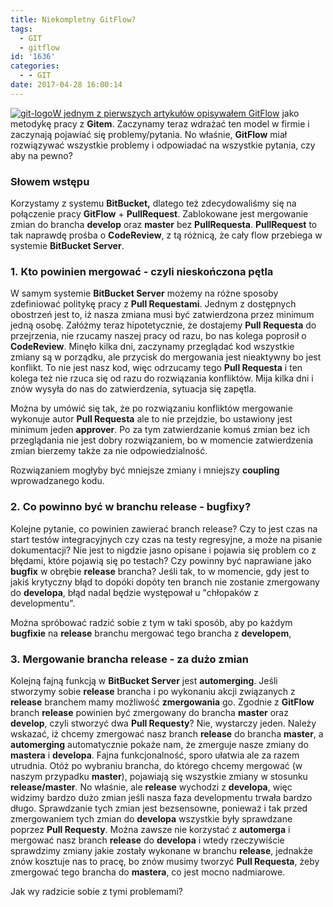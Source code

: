 ```yaml
---
title: Niekompletny GitFlow?
tags:
  - GIT
  - gitflow
id: '1636'
categories:
  - - GIT
date: 2017-04-28 16:00:14
---
```


[![git-logo](http://codecouple.pl/wp-content/uploads/2017/04/git-logo.png)](http://codecouple.pl/wp-content/uploads/2017/04/git-logo.png)[W jednym z pierwszych artykułów opisywałem GitFlow](http://codecouple.pl/2016/02/11/gitflow-workflow-model-pracy-z-gitem/) jako metodykę pracy z **Gitem**. Zaczynamy teraz wdrażać ten model w firmie i zaczynają pojawiać się problemy/pytania. No właśnie, **GitFlow** miał rozwiązywać wszystkie problemy i odpowiadać na wszystkie pytania, czy aby na pewno?
<!-- more -->
### Słowem wstępu

Korzystamy z systemu **BitBucket,** dlatego też zdecydowaliśmy się na połączenie pracy **GitFlow** + **PullRequest**. Zablokowane jest mergowanie zmian do brancha **develop** oraz **master** bez **PullRequesta**. **PullRequest** to tak naprawdę prośba o **CodeReview**, z tą różnicą, że cały flow przebiega w systemie **BitBucket Server**.

### 1. Kto powinien mergować - czyli nieskończona pętla

W samym systemie **BitBucket Server** możemy na różne sposoby zdefiniować politykę pracy z **Pull Requestami**. Jednym z dostępnych obostrzeń jest to, iż nasza zmiana musi być zatwierdzona przez minimum jedną osobę. Załóżmy teraz hipotetycznie, że dostajemy **Pull Requesta** do przejrzenia, nie rzucamy naszej pracy od razu, bo nas kolega poprosił o **CodeReview**. Minęło kilka dni, zaczynamy przeglądać kod wszystkie zmiany są w porządku, ale przycisk do mergowania jest nieaktywny bo jest konflikt. To nie jest nasz kod, więc odrzucamy tego **Pull Requesta** i ten kolega też nie rzuca się od razu do rozwiązania konfliktów. Mija kilka dni i znów wysyła do nas do zatwierdzenia, sytuacja się zapętla.

Można by umówić się tak, że po rozwiązaniu konfliktów mergowanie wykonuje autor **Pull Requesta** ale to nie przejdzie, bo ustawiony jest minimum jeden **approver**. Po za tym zatwierdzanie komuś zmian bez ich przeglądania nie jest dobry rozwiązaniem, bo w momencie zatwierdzenia zmian bierzemy także za nie odpowiedzialność.

Rozwiązaniem mogłyby być mniejsze zmiany i mniejszy **coupling** wprowadzanego kodu.

### 2. Co powinno być w branchu release - bugfixy?

Kolejne pytanie, co powinien zawierać branch release? Czy to jest czas na start testów integracyjnych czy czas na testy regresyjne, a może na pisanie dokumentacji? Nie jest to nigdzie jasno opisane i pojawia się problem co z błędami, które pojawią się po testach? Czy powinny być naprawiane jako **bugfix** w obrębie **release** brancha? Jeśli tak, to w momencie, gdy jest to jakiś krytyczny błąd to dopóki dopóty ten branch nie zostanie zmergowany do **developa**, błąd nadal będzie występował u "chłopaków z developmentu".

Można spróbować radzić sobie z tym w taki sposób, aby po każdym **bugfixie** na **release** branchu mergować tego brancha z **developem**,

### 3. Mergowanie brancha release - za dużo zmian

Kolejną fajną funkcją w **BitBucket Server** jest **automerging**. Jeśli stworzymy sobie **release** brancha i po wykonaniu akcji związanych z **release** branchem mamy możliwość **zmergowania** go. Zgodnie z **GitFlow** branch **release** powinien być zmergowany do brancha **master** oraz **develop**, czyli stworzyć dwa **Pull Requesty**? Nie, wystarczy jeden. Należy wskazać, iż chcemy zmergować nasz branch **release** do brancha **master**, a **automerging** automatycznie pokaże nam, że zmerguje nasze zmiany do **mastera** i **developa**. Fajna funkcjonalność, sporo ułatwia ale za razem utrudnia. Otóż po wybraniu brancha, do którego chcemy mergować (w naszym przypadku **master**), pojawiają się wszystkie zmiany w stosunku **release/master**. No właśnie, ale **release** wychodzi z **developa**, więc widzimy bardzo dużo zmian jeśli nasza faza developmentu trwała bardzo długo. Sprawdzanie tych zmian jest bezsensowne, ponieważ i tak przed zmergowaniem tych zmian do **developa** wszystkie były sprawdzane poprzez **Pull Requesty**. Można zawsze nie korzystać z **automerga** i mergować nasz branch **release** do **developa** i wtedy rzeczywiście sprawdzimy zmiany jakie zostały wykonane w branchu **release**, jednakże znów kosztuje nas to pracę, bo znów musimy tworzyć **Pull Requesta**, żeby zmergować tego brancha do **mastera**, co jest mocno nadmiarowe.

Jak wy radzicie sobie z tymi problemami?
